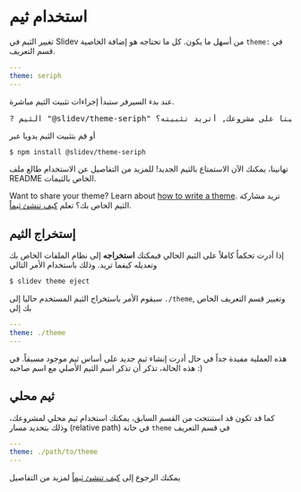# استخدام ثيم

تغيير الثيم في Slidev من أسهل ما يكون. كل ما تحتاجه هو إضافة الخاصية `theme:` في قسم التعريف.

```yaml
---
theme: seriph
---
```

عند بدء السيرفر ستبدأ إجراءات تثبيت الثيم مباشرة.

<div class="language-md">
<pre>
<span class="token keyword">?</span> الثيم <span class="token string">"@slidev/theme-seriph"</span> ليس مثبتا على مشروعك, أتريد تثبيته؟ › (Y/n)
</pre>
</div>

أو قم بتثبيت الثيم يدويا عبر

```bash
$ npm install @slidev/theme-seriph
```

تهانينا، يمكنك الآن الاستمتاع بالثيم الجديد! للمزيد من التفاصيل عن الاستخدام طالع ملف README الخاص بالثيمات.

Want to share your theme? Learn about [how to write a theme](/themes/write-a-theme).
تريد مشاركة الثيم الخاص بك؟ تعلم [كيف تنشئ ثيماً](/themes/write-a-theme).

## إستخراج الثيم

إذا أدرت تحكماُ كاملاً على الثيم الحالي فيمكنك **استخراجه** إلى نظام الملفات الخاص بك وتعديله كيفما تريد. وذلك باستخدام الأمر التالي

```bash
$ slidev theme eject
```

سيقوم الأمر باستخراج الثيم المستخدم حاليا إلى `./theme`, وتغيير قسم التعريف الخاص بك إلى

```yaml
---
theme: ./theme
---
```

هذه العملية مفيدة جداً في حال أدرت إنشاء ثيم جديد على أساس ثيم موجود مسبقاً. في هذه الحالة، تذكر أن تذكر اسم الثيم الأصلي مع اسم صاحبه :)

## ثيم محلي

كما قد تكون قد استنتجت من القسم السابق، يمكنك استخدام ثيم محلي لمشروعك، وذلك بتحديد مسار (relative path) في خانة `theme` في قسم التعريف

```yaml
---
theme: ./path/to/theme
---
```

يمكنك الرجوع إلى [كيف تنشئ ثيماً](/themes/write-a-theme) لمزيد من التفاصيل
